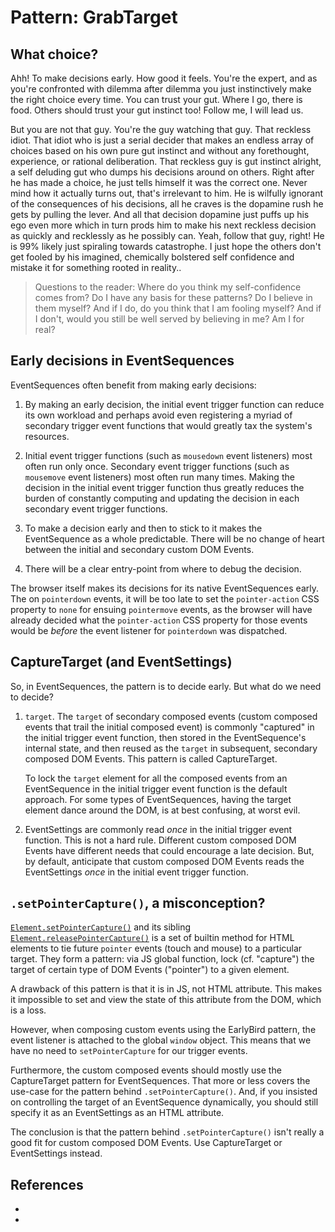 # Pattern: GrabTarget

## What choice?

Ahh! To make decisions early. How good it feels. You're the expert, and as you're
confronted with dilemma after dilemma you just instinctively make the right choice every time.
You can trust your gut. Where I go, there is food. Others should trust your gut instinct too! Follow me, 
I will lead us.

But you are not that guy. You're the guy watching that guy. That reckless idiot. That idiot 
who is just a serial decider that makes an endless array of choices based on his own pure gut instinct 
and without any forethought, experience, or rational deliberation. That reckless guy is gut instinct 
alright, a self deluding gut who dumps his decisions around on others. Right after he has made a choice, 
he just tells himself it was the correct one. Never mind how it actually turns out, that's irrelevant to him.
He is wilfully ignorant of the consequences of his decisions, all he craves is the dopamine rush he gets 
by pulling the lever. And all that decision dopamine just puffs up his ego even more which in turn prods 
him to make his next reckless decision as quickly and recklessly as he possibly can. Yeah, follow that guy, 
right! He is 99% likely just spiraling towards catastrophe. I just hope the others don't get fooled by
his imagined, chemically bolstered self confidence and mistake it for something rooted in reality..

> Questions to the reader: Where do you think my self-confidence comes from?
> Do I have any basis for these patterns? Do I believe in them myself? And if I do, do you 
> think that I am fooling myself? And if I don't, would you still be well served by believing in me?
> Am I for real?
                                                                  
## Early decisions in EventSequences

EventSequences often benefit from making early decisions:        

1. By making an early decision, the initial event trigger function can reduce its own workload and 
   perhaps avoid even registering a myriad of secondary trigger event functions that would greatly
   tax the system's resources.
    
2. Initial event trigger functions (such as `mousedown` event listeners) most often run only once.
   Secondary event trigger functions (such as `mousemove` event listeners) most often run many times.
   Making the decision in the initial event trigger function thus greatly reduces the burden of constantly
   computing and updating the decision in each secondary event trigger functions.
   
3. To make a decision early and then to stick to it makes the EventSequence as a whole predictable. 
   There will be no change of heart between the initial and secondary custom DOM Events.
   
4. There will be a clear entry-point from where to debug the decision.

The browser itself makes its decisions for its native EventSequences early.
The on `pointerdown` events, it will be too late to set the `pointer-action` CSS property to `none` for
ensuing `pointermove` events, as the browser will have already decided what the `pointer-action` CSS property
for those events would be *before* the event listener for `pointerdown` was dispatched.

## CaptureTarget (and EventSettings)

So, in EventSequences, the pattern is to decide early. But what do we need to decide?
 
1. `target`. The `target` of secondary composed events (custom composed events that trail the initial 
   composed event) is commonly "captured" in the initial trigger event function, then stored in the 
   EventSequence's internal state, and then reused as the `target` in subsequent, secondary composed DOM 
   Events. This pattern is called CaptureTarget.
   
   To lock the `target` element for all the composed events from an EventSequence in the initial
   trigger event function is the default approach. 
   For some types of EventSequences, having the target element dance around the DOM, is 
   at best confusing, at worst evil.

2. EventSettings are commonly read *once* in the initial trigger event function. This is not a hard rule. 
   Different custom composed DOM Events have different needs that could encourage a late decision.
   But, by default, anticipate that custom composed DOM Events reads the EventSettings *once* in the 
   initial event trigger function.

## `.setPointerCapture()`, a misconception?

[`Element.setPointerCapture()`](https://developer.mozilla.org/en-US/docs/Web/API/Element/setPointerCapture)
and its sibling [`Element.releasePointerCapture()`](https://developer.mozilla.org/en-US/docs/Web/API/Element/releasePointerCapture) 
is a set of builtin method for HTML elements to tie future `pointer` events (touch and mouse) to a particular 
target. They form a pattern: via JS global function, lock (cf. "capture") the target of certain type of
DOM Events ("pointer") to a given element.

A drawback of this pattern is that it is in JS, not HTML attribute. This makes it impossible to set and 
view the state of this attribute from the DOM, which is a loss.

However, when composing custom events using the EarlyBird pattern, the event listener is attached to the 
global `window` object. This means that we have no need to `setPointerCapture` for our trigger events.

Furthermore, the custom composed events should mostly use the CaptureTarget pattern for EventSequences.
That more or less covers the use-case for the pattern behind `.setPointerCapture()`. And, if you insisted 
on controlling the target of an EventSequence dynamically, you should still specify it as an 
EventSettings as an HTML attribute.

The conclusion is that the pattern behind `.setPointerCapture()` isn't really a good fit for custom 
composed DOM Events. Use CaptureTarget or EventSettings instead.

## References

 * [](https://www.dailymail.co.uk/sciencetech/article-4297698/Dopamine-brain-shape-decisions-make.html)
 * [](https://www.dailymail.co.uk/sciencetech/article-4297698/Dopamine-brain-shape-decisions-make.html)